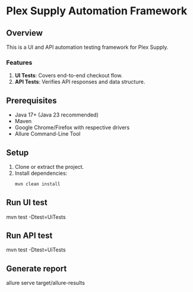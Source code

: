 # Plex Supply Automation Framework

## Overview
This is a UI and API automation testing framework for Plex Supply.

### Features
1. **UI Tests**: Covers end-to-end checkout flow.
2. **API Tests**: Verifies API responses and data structure.

## Prerequisites
- Java 17+ (Java 23 recommended)
- Maven
- Google Chrome/Firefox with respective drivers
- Allure Command-Line Tool

## Setup
1. Clone or extract the project.
2. Install dependencies:
   ```bash
   mvn clean install

## Run UI test
mvn test -Dtest=UiTests

## Run API test
mvn test -Dtest=UiTests

## Generate report
allure serve target/allure-results